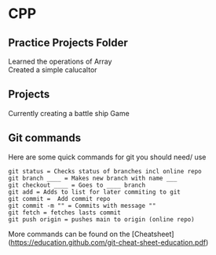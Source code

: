 # CPP

## Practice Projects Folder
Learned the operations of Array  
Created a simple calucaltor  

## Projects
Currently creating a battle ship Game  

## Git commands  
Here are some  quick commands for git you should need/ use  
```
git status = Checks status of branches incl online repo  
git branch ____ = Makes new branch with name ___  
git checkout ____ = Goes to ____ branch  
git add = Adds to list for later commiting to git  
git commit =  Add commit repo  
git commit -m "" = Commits with message ""  
git fetch = fetches lasts commit   
git push origin = pushes main to origin (online repo)  
```

More commands can be found on the [Cheatsheet] (https://education.github.com/git-cheat-sheet-education.pdf)  
